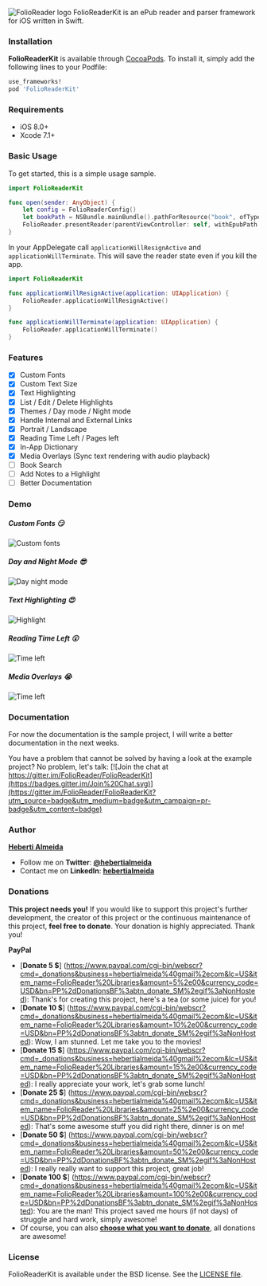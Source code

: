 
![FolioReader logo](https://raw.githubusercontent.com/FolioReader/FolioReaderKit/assets/folioreader.png)
FolioReaderKit is an ePub reader and parser framework for iOS written in Swift.

### Installation

**FolioReaderKit** is available through [CocoaPods](http://cocoapods.org). To install
it, simply add the following lines to your Podfile:

```ruby
use_frameworks!
pod 'FolioReaderKit'
```

### Requirements

- iOS 8.0+
- Xcode 7.1+

### Basic Usage

To get started, this is a simple usage sample.

```swift
import FolioReaderKit

func open(sender: AnyObject) {
    let config = FolioReaderConfig()
    let bookPath = NSBundle.mainBundle().pathForResource("book", ofType: "epub")
    FolioReader.presentReader(parentViewController: self, withEpubPath: bookPath!, andConfig: config)
}
```

In your AppDelegate call `applicationWillResignActive` and `applicationWillTerminate`. This will save the reader state even if you kill the app.

```swift
import FolioReaderKit

func applicationWillResignActive(application: UIApplication) {
    FolioReader.applicationWillResignActive()
}

func applicationWillTerminate(application: UIApplication) {
    FolioReader.applicationWillTerminate()
}
```

### Features

- [x] Custom Fonts
- [x] Custom Text Size
- [x] Text Highlighting
- [x] List / Edit / Delete Highlights
- [x] Themes / Day mode / Night mode
- [x] Handle Internal and External Links
- [x] Portrait / Landscape
- [x] Reading Time Left / Pages left
- [x] In-App Dictionary
- [x] Media Overlays (Sync text rendering with audio playback)
- [ ] Book Search
- [ ] Add Notes to a Highlight
- [ ] Better Documentation

### Demo
##### Custom Fonts :smirk:
![Custom fonts](https://raw.githubusercontent.com/FolioReader/FolioReaderKit/assets/custom-fonts.gif)
##### Day and Night Mode :sunglasses:
![Day night mode](https://raw.githubusercontent.com/FolioReader/FolioReaderKit/assets/day-night.gif)
##### Text Highlighting :heart_eyes:
![Highlight](https://raw.githubusercontent.com/FolioReader/FolioReaderKit/assets/highlight.gif)
##### Reading Time Left :open_mouth:
![Time left](https://raw.githubusercontent.com/FolioReader/FolioReaderKit/assets/time-left.mov.gif)
##### Media Overlays 😭
![Time left](https://raw.githubusercontent.com/FolioReader/FolioReaderKit/assets/media-overlays.gif)

### Documentation
For now the documentation is the sample project, I will write a better documentation in the next weeks.

You have a problem that cannot be solved by having a look at the example project? No problem, let's talk:
[![Join the chat at https://gitter.im/FolioReader/FolioReaderKit](https://badges.gitter.im/Join%20Chat.svg)](https://gitter.im/FolioReader/FolioReaderKit?utm_source=badge&utm_medium=badge&utm_campaign=pr-badge&utm_content=badge)

### Author
[**Heberti Almeida**](https://github.com/hebertialmeida)

- Follow me on **Twitter**: [**@hebertialmeida**](https://twitter.com/hebertialmeida)
- Contact me on **LinkedIn**: [**hebertialmeida**](http://linkedin.com/in/hebertialmeida)

### Donations

**This project needs you!** If you would like to support this project's further development, the creator of this project or the continuous maintenance of this project, **feel free to donate**. Your donation is highly appreciated. Thank you!

**PayPal**

 - [**Donate 5 $**] (https://www.paypal.com/cgi-bin/webscr?cmd=_donations&business=hebertialmeida%40gmail%2ecom&lc=US&item_name=FolioReader%20Libraries&amount=5%2e00&currency_code=USD&bn=PP%2dDonationsBF%3abtn_donate_SM%2egif%3aNonHosted): Thank's for creating this project, here's a tea (or some juice) for you!
 - [**Donate 10 $**] (https://www.paypal.com/cgi-bin/webscr?cmd=_donations&business=hebertialmeida%40gmail%2ecom&lc=US&item_name=FolioReader%20Libraries&amount=10%2e00&currency_code=USD&bn=PP%2dDonationsBF%3abtn_donate_SM%2egif%3aNonHosted): Wow, I am stunned. Let me take you to the movies!
 - [**Donate 15 $**] (https://www.paypal.com/cgi-bin/webscr?cmd=_donations&business=hebertialmeida%40gmail%2ecom&lc=US&item_name=FolioReader%20Libraries&amount=15%2e00&currency_code=USD&bn=PP%2dDonationsBF%3abtn_donate_SM%2egif%3aNonHosted): I really appreciate your work, let's grab some lunch! 
 - [**Donate 25 $**] (https://www.paypal.com/cgi-bin/webscr?cmd=_donations&business=hebertialmeida%40gmail%2ecom&lc=US&item_name=FolioReader%20Libraries&amount=25%2e00&currency_code=USD&bn=PP%2dDonationsBF%3abtn_donate_SM%2egif%3aNonHosted): That's some awesome stuff you did right there, dinner is on me!
 - [**Donate 50 $**] (https://www.paypal.com/cgi-bin/webscr?cmd=_donations&business=hebertialmeida%40gmail%2ecom&lc=US&item_name=FolioReader%20Libraries&amount=50%2e00&currency_code=USD&bn=PP%2dDonationsBF%3abtn_donate_SM%2egif%3aNonHosted): I really really want to support this project, great job!
 - [**Donate 100 $**] (https://www.paypal.com/cgi-bin/webscr?cmd=_donations&business=hebertialmeida%40gmail%2ecom&lc=US&item_name=FolioReader%20Libraries&amount=100%2e00&currency_code=USD&bn=PP%2dDonationsBF%3abtn_donate_SM%2egif%3aNonHosted): You are the man! This project saved me hours (if not days) of struggle and hard work, simply awesome!
 - Of course, you can also [**choose what you want to donate**](https://www.paypal.com/cgi-bin/webscr?cmd=_donations&business=hebertialmeida%40gmail%2ecom&lc=US&item_name=FolioReader%20Libraries&currency_code=USD&bn=PP%2dDonationsBF%3abtn_donate_SM%2egif%3aNonHosted), all donations are awesome!

### License
FolioReaderKit is available under the BSD license. See the [LICENSE file](https://github.com/FolioReader/FolioReaderKit/blob/master/LICENSE).
